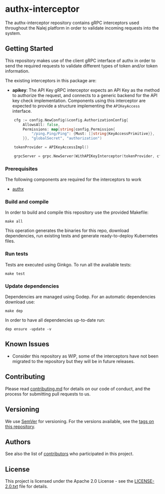 # authx-interceptor

The authx-interceptor repository contains gRPC interceptors used throughout the Nalej platform
in order to validate incoming requests into the system.

## Getting Started

This repository makes use of the client gRPC interface of authx in order to send the required
requests to validate different types of token and/or token information.

The existing interceptors in this package are:

* **apikey**: The API Key gRPC interceptor expects an API Key as the method to authorize the request,
and connects to a generic backend for the API key check implementation. Components using this
interceptor are expected to provide a structure implementing the `APIKeyAccess` interface.

```go
	cfg := config.NewConfig(&config.AuthorizationConfig{
		AllowsAll: false,
		Permissions: map[string]config.Permission{
			"/ping.Ping/Ping": {Must: []string{KeyAccessPrimitive}},
		}}, "globalSecret", "authorization")

	tokenProvider = APIKeyAccessImpl()

	grpcServer = grpc.NewServer(WithAPIKeyInterceptor(tokenProvider, cfg))
```

### Prerequisites

The following components are required for the interceptors to work

* [authx](https://github.com/nalej/authx)

### Build and compile

In order to build and compile this repository use the provided Makefile:

```
make all
```

This operation generates the binaries for this repo, download dependencies,
run existing tests and generate ready-to-deploy Kubernetes files.

### Run tests

Tests are executed using Ginkgo. To run all the available tests:

```
make test
```

### Update dependencies

Dependencies are managed using Godep. For an automatic dependencies download use:

```
make dep
```

In order to have all dependencies up-to-date run:

```
dep ensure -update -v
```

## Known Issues

* Consider this repository as WIP, some of the interceptors have not been migrated to the
repository but they will be in future releases.


## Contributing

Please read [contributing.md](contributing.md) for details on our code of conduct, and the process for submitting pull requests to us.


## Versioning

We use [SemVer](http://semver.org/) for versioning. For the versions available, see the [tags on this repository](https://github.com/nalej/authx-interceptors/tags). 

## Authors

See also the list of [contributors](https://github.com/nalej/authx-interceptors/contributors) who participated in this project.

## License
This project is licensed under the Apache 2.0 License - see the [LICENSE-2.0.txt](LICENSE-2.0.txt) file for details.